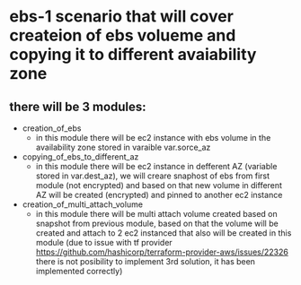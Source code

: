 # ebs-1 scenario that will cover createion of ebs volueme and copying it to different avaiability zone

## there will be 3 modules:
* creation_of_ebs 
    * in this module there will be ec2 instance with ebs volume in the availability zone stored in varaible var.sorce_az
* copying_of_ebs_to_different_az 
    * in this module there will be ec2 instance in defferent AZ (variable stored in var.dest_az), we will creare snaphost of ebs from first module (not encrypted) and based on that new volume in different AZ will be created (encrypted) and pinned to another ec2 instance
* creation_of_multi_attach_volume
    * in this module there will be multi attach volume created based on snapshot from previous module, based on that the volume will be created and attach to 2 ec2 instanced that also will be created in this module
    (due to issue with tf provider
     https://github.com/hashicorp/terraform-provider-aws/issues/22326 there is not posibility to implement 3rd solution, it has been implemented correctly)